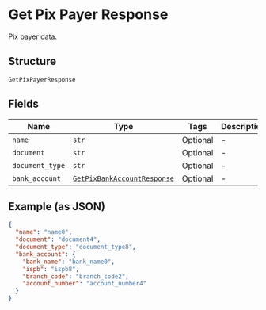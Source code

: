 
# Get Pix Payer Response

Pix payer data.

## Structure

`GetPixPayerResponse`

## Fields

| Name | Type | Tags | Description |
|  --- | --- | --- | --- |
| `name` | `str` | Optional | - |
| `document` | `str` | Optional | - |
| `document_type` | `str` | Optional | - |
| `bank_account` | [`GetPixBankAccountResponse`](../../doc/models/get-pix-bank-account-response.md) | Optional | - |

## Example (as JSON)

```json
{
  "name": "name0",
  "document": "document4",
  "document_type": "document_type8",
  "bank_account": {
    "bank_name": "bank_name0",
    "ispb": "ispb8",
    "branch_code": "branch_code2",
    "account_number": "account_number4"
  }
}
```


